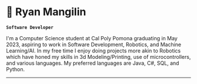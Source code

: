 # 🦾 Ryan Mangilin

**`Software Developer`**

I'm a Computer Science student at Cal Poly Pomona graduating in May 2023, aspiring to work in Software Development, Robotics, and Machine Learning/AI. In my free time I enjoy doing projects more akin to Robotics which have honed my skills in 3d Modeling/Printing, use of microcontrollers, and various languages. My preferred languages are Java, C#, SQL, and Python.


---
